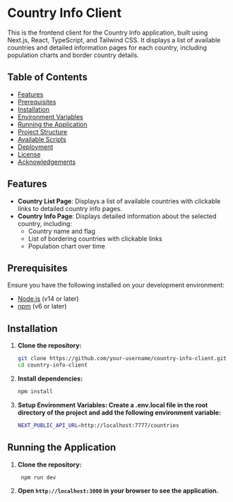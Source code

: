 # Country Info Client

This is the frontend client for the Country Info application, built using Next.js, React, TypeScript, and Tailwind CSS. It displays a list of available countries and detailed information pages for each country, including population charts and border country details.

## Table of Contents

- [Features](#features)
- [Prerequisites](#prerequisites)
- [Installation](#installation)
- [Environment Variables](#environment-variables)
- [Running the Application](#running-the-application)
- [Project Structure](#project-structure)
- [Available Scripts](#available-scripts)
- [Deployment](#deployment)
- [License](#license)
- [Acknowledgements](#acknowledgements)

## Features

- **Country List Page**: Displays a list of available countries with clickable links to detailed country info pages.
- **Country Info Page**: Displays detailed information about the selected country, including:
  - Country name and flag
  - List of bordering countries with clickable links
  - Population chart over time

## Prerequisites

Ensure you have the following installed on your development environment:

- [Node.js](https://nodejs.org/) (v14 or later)
- [npm](https://www.npmjs.com/) (v6 or later)

## Installation

1. **Clone the repository:**
   ```bash
   git clone https://github.com/your-username/country-info-client.git
   cd country-info-client
2. **Install dependencies:**
    ```bash
    npm install
3. **Setup Environment Variables: Create a .env.local file in the root directory of the project and add the following environment variable:**
    ```bash
    NEXT_PUBLIC_API_URL=http://localhost:7777/countries
## Running the Application
1. **Clone the repository:**
   ```bash
    npm run dev
2. **Open `http://localhost:3000` in your browser to see the application.**